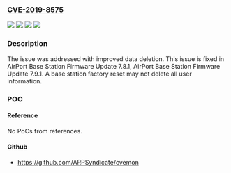 ### [CVE-2019-8575](https://cve.mitre.org/cgi-bin/cvename.cgi?name=CVE-2019-8575)
![](https://img.shields.io/static/v1?label=Product&message=AirPort%20Base%20Station%20Firmware%20Update&color=blue)
![](https://img.shields.io/static/v1?label=Version&message=%3C%207.8%20&color=brighgreen)
![](https://img.shields.io/static/v1?label=Version&message=%3C%207.9%20&color=brighgreen)
![](https://img.shields.io/static/v1?label=Vulnerability&message=A%20base%20station%20factory%20reset%20may%20not%20delete%20all%20user%20information&color=brighgreen)

### Description

The issue was addressed with improved data deletion. This issue is fixed in AirPort Base Station Firmware Update 7.8.1, AirPort Base Station Firmware Update 7.9.1. A base station factory reset may not delete all user information.

### POC

#### Reference
No PoCs from references.

#### Github
- https://github.com/ARPSyndicate/cvemon

